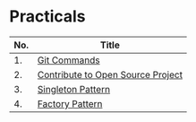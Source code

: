 # Practicals

| No. | Title |
| ------ | ------ |
| 1. |  [Git Commands] |
| 2. |[Contribute to Open Source Project]|
| 3. |[Singleton Pattern]|
| 4. |[Factory Pattern]|

[Git Commands]: https://github.com/parajuliamit/EAD/tree/master/Practical/Lab%201
[Contribute to Open Source Project]: https://github.com/parajuliamit/EAD/tree/master/Practical/Lab%202
[Singleton Pattern]: https://github.com/parajuliamit/EAD/tree/master/Practical/Lab%203
[Factory Pattern]: https://github.com/parajuliamit/EAD/tree/master/Practical/Lab4
